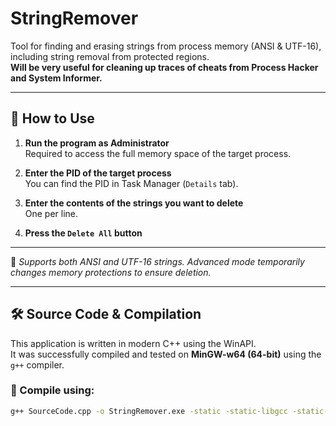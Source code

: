 # StringRemover

Tool for finding and erasing strings from process memory (ANSI & UTF-16), including string removal from protected regions.  
**Will be very useful for cleaning up traces of cheats from Process Hacker and System Informer.**

---

## 🧾 How to Use

1. **Run the program as Administrator**  
   Required to access the full memory space of the target process.

2. **Enter the PID of the target process**  
   You can find the PID in Task Manager (`Details` tab).

3. **Enter the contents of the strings you want to delete**  
   One per line.

4. **Press the `Delete All` button**

---

📌 *Supports both ANSI and UTF-16 strings. Advanced mode temporarily changes memory protections to ensure deletion.*

---

## 🛠️ Source Code & Compilation

This application is written in modern C++ using the WinAPI.  
It was successfully compiled and tested on **MinGW-w64 (64-bit)** using the `g++` compiler.

### 🔧 Compile using:
```bash
g++ SourceCode.cpp -o StringRemover.exe -static -static-libgcc -static-libstdc++ -mwindows -O2
